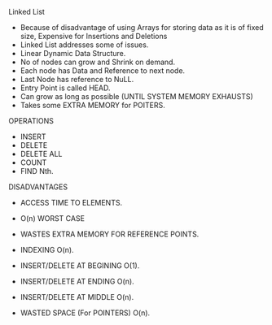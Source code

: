 Linked List
- Because of disadvantage of using Arrays for storing data as it is of fixed size, Expensive for Insertions and Deletions
- Linked List addresses some of issues.
- Linear Dynamic Data Structure.
- No of nodes can grow and Shrink on demand.
- Each node has Data and Reference to next node.
- Last Node has reference to NuLL.
- Entry Point is called HEAD.
- Can grow as long as possible (UNTIL SYSTEM MEMORY EXHAUSTS)
- Takes some EXTRA MEMORY for POITERS.

OPERATIONS
- INSERT
- DELETE
- DELETE ALL
- COUNT
- FIND Nth.

DISADVANTAGES
- ACCESS TIME TO ELEMENTS.
- O(n) WORST CASE
- WASTES EXTRA MEMORY FOR REFERENCE POINTS.

- INDEXING                        O(n).
- INSERT/DELETE AT BEGINING       O(1).
- INSERT/DELETE AT ENDING         O(n).
- INSERT/DELETE AT MIDDLE         O(n).
- WASTED SPACE (For POINTERS)     O(n).
